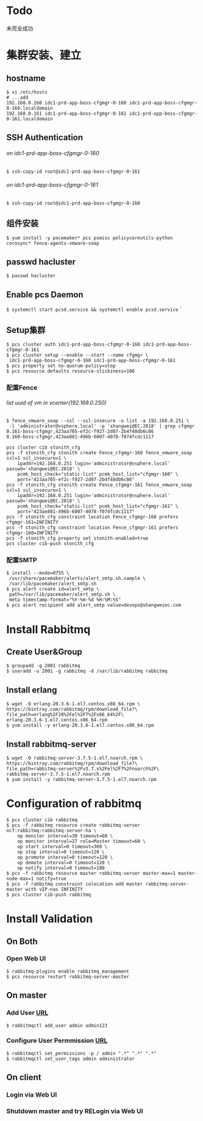 # Todo
未完全成功

# 集群安装、建立
## hostname
```test
$ vi /etc/hosts
# ...add
192.168.0.160 idc1-prd-app-boss-cfgmgr-0-160 idc1-prd-app-boss-cfgmgr-0-160.localdomain
192.168.0.161 idc1-prd-app-boss-cfgmgr-0-161 idc1-prd-app-boss-cfgmgr-0-161.localdomain
```

## SSH Authentication
###### on idc1-prd-app-boss-cfgmgr-0-160
`$ ssh-copy-id root@idc1-prd-app-boss-cfgmgr-0-161`
###### on idc1-prd-app-boss-cfgmgr-0-161
`$ ssh-copy-id root@idc1-prd-app-boss-cfgmgr-0-160`

## 组件安装
`$ yum install -y pacemaker* pcs psmisc policycoreutils-python corosync* fence-agents-vmware-soap`

## passwd hacluster
`$ passwd hacluster`

## Enable pcs Daemon
`$ systemctl start pcsd.service && systemctl enable pcsd.service`
`

## Setup集群
```text
$ pcs cluster auth idc1-prd-app-boss-cfgmgr-0-160 idc1-prd-app-boss-cfgmgr-0-161
$ pcs cluster setup --enable --start --name cfgmgr \
 idc1-prd-app-boss-cfgmgr-0-160 idc1-prd-app-boss-cfgmgr-0-161
$ pcs property set no-quorum-policy=stop
$ pcs resource defaults resource-stickiness=100
```

### 配置Fence
###### list uuid of vm in vcenter(192.168.0.250)
```text
$ fence_vmware_soap --ssl --ssl-insecure -o list -a 192.168.0.251 \
 -l 'administrator@vsphere.local' -p 'shangwei@EC.2018' | grep cfgmgr
0.161-boss-cfgmgr,423aa705-ef2c-f927-2d07-2b4f48db6c86
0.160-boss-cfgmgr,423ae881-496b-6007-4078-f074fcdc1117

pcs cluster cib stonith_cfg
pcs -f stonith_cfg stonith create Fence_cfgmgr-160 fence_vmware_soap ssl=1 ssl_insecure=1 \
    ipaddr=192.168.0.251 login='administrator@vsphere.local' passwd='shangwei@EC.2018' \
    pcmk_host_check="static-list" pcmk_host_list="cfgmgr-160" \
    port="423aa705-ef2c-f927-2d07-2b4f48db6c86"
pcs -f stonith_cfg stonith create Fence_cfgmgr-161 fence_vmware_soap ssl=1 ssl_insecure=1 \
    ipaddr=192.168.0.251 login='administrator@vsphere.local' passwd='shangwei@EC.2018' \
    pcmk_host_check="static-list" pcmk_host_list="cfgmgr-161" \
    port="423ae881-496b-6007-4078-f074fcdc1117"
pcs -f stonith_cfg constraint location Fence_cfgmgr-160 prefers cfgmgr-161=INFINITY
pcs -f stonith_cfg constraint location Fence_cfgmgr-161 prefers cfgmgr-160=INFINITY
pcs -f stonith_cfg property set stonith-enabled=true
pcs cluster cib-push stonith_cfg
```

### 配置SMTP
```text
$ install --mode=0755 \
 /usr/share/pacemaker/alerts/alert_smtp.sh.sample \
 /var/lib/pacemaker/alert_smtp.sh
$ pcs alert create id=alert_smtp \
 path=/var/lib/pacemaker/alert_smtp.sh \
 meta timestamp-format="%Y-%m-%d %H:%M:%S"
$ pcs alert recipient add alert_smtp value=devops@shangweiec.com
```


# Install Rabbitmq
## Create User&Group
```text
$ groupadd -g 2001 rabbitmq
$ useradd -u 2001 -g rabbitmq -d /var/lib/rabbitmq rabbitmq
```
## Install erlang
```text
$ wget -O erlang-20.3.6-1.el7.centos.x86_64.rpm \
https://bintray.com/rabbitmq/rpm/download_file?\
file_path=erlang%2F20%2Fel%2F7%2Fx86_64%2F\
erlang-20.3.6-1.el7.centos.x86_64.rpm
$ yum install -y erlang-20.3.6-1.el7.centos.x86_64.rpm
```
## Install rabbitmq-server
```text
$ wget -O rabbitmq-server-3.7.5-1.el7.noarch.rpm \
https://bintray.com/rabbitmq/rpm/download_file?\
file_path=rabbitmq-server%2Fv3.7.x%2Fel%2F7%2Fnoarch%2F\
rabbitmq-server-3.7.5-1.el7.noarch.rpm
$ yum install -y rabbitmq-server-3.7.5-1.el7.noarch.rpm
```

# Configuration of rabbitmq
```text
$ pcs cluster cib rabbitmq
$ pcs -f rabbitmq resource create rabbitmq-server ocf:rabbitmq:rabbitmq-server-ha \
    op monitor interval=30 timeout=60 \
    op monitor interval=27 role=Master timeout=60 \
    op start interval=0 timeout=360 \
    op stop interval=0 timeout=120 \
    op promote interval=0 timeout=120 \
    op demote interval=0 timeout=120 \
    op notify interval=0 timeout=180 
$ pcs -f rabbitmq resource master rabbitmq-server master-max=1 master-node-max=1 notify=true
$ pcs -f rabbitmq constraint colocation add master rabbitmq-server-master with vIP-nas INFINITY
$ pcs cluster cib-push rabbitmq
```

# Install Validation
## On Both
### Open Web UI
```test
$ rabbitmq-plugins enable rabbitmq_management
$ pcs resource restart rabbitmq-server-master
```

## On master
### Add User [URL](https://www.rabbitmq.com/man/rabbitmqctl.8.html)
`$ rabbitmqctl add_user admin admin123`

### Configure User Permmission [URL](https://www.rabbitmq.com/management.html)
```
$ rabbitmqctl set_permissions -p / admin ".*" ".*" ".*"
$ rabbitmqctl set_user_tags admin administrator
```

## On client
### Login via Web UI
### Shutdown master and try RELogin via Web UI